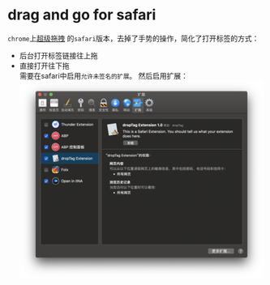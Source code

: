 # drag and go for safari

`chrome`上[超级拖拽](https://chrome.google.com/webstore/detail/drag-and-go/jaikcnhlohebodlpkmjepipngegjbfpg) 的`safari`版本，去掉了手势的操作，简化了打开标签的方式：
- 后台打开标签链接往上拖
- 直接打开往下拖  
需要在safari中启用`允许未签名的扩展`。
然后启用扩展：
![](enable-extension.png)
